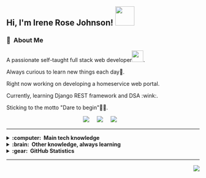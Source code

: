 <h2> Hi, I'm Irene Rose Johnson! <img src="https://media.giphy.com/media/mGcNjsfWAjY5AEZNw6/giphy.gif" width="50"></h2>

### :space_invader: &nbsp;About Me
<p>A passionate self-taught full stack web developer<img src="https://media.giphy.com/media/WUlplcMpOCEmTGBtBW/giphy.gif" width="30">. </p>
<p>Always curious to learn new things each day🌱.</p>
<p>Right now working on developing a homeservice web portal.</p>
<p>Currently, learning Django REST framework and DSA :wink:.</p>
<p>Sticking to the motto "Dare to begin"🦸‍♀️.</p>

<p align="center">
  <a href="mailto:jirenerose@gmail.com?subject=Olá%20Bruno%20Tacca"><img src="https://img.shields.io/badge/gmail-%23D14836.svg?&style=for-the-badge&logo=gmail&logoColor=white" /></a>&nbsp;&nbsp;&nbsp;&nbsp;
  <a href="https://www.linkedin.com/in/irene-rose-johnson/"><img src="https://img.shields.io/badge/linkedin-%230077B5.svg?&style=for-the-badge&logo=linkedin&logoColor=white" /></a>&nbsp;&nbsp;&nbsp;&nbsp;
  <a href="https://twitter.com/IreneRoseJohns2"><img src="https://img.shields.io/badge/twitter-%231DA1F2.svg?&style=for-the-badge&logo=twitter&logoColor=white" /></a>&nbsp;&nbsp;&nbsp;&nbsp;
</p>

<hr/>

<details>
  <summary><b>:computer: &nbsp;Main tech knowledge</b></summary>
  <br/>

![Java](https://img.shields.io/badge/Java-007396.svg?&style=flat&logo=java&logoColor=white)&nbsp;
![C](https://img.shields.io/badge/C-007396.svg?&style=flat&logo=c&logoColor=white)&nbsp;
![Python](https://img.shields.io/badge/PYTHON-007396.svg?&style=flat&logo=python&logoColor=white)&nbsp;

![HTML5](https://img.shields.io/badge/HTML5-E34F26.svg?&style=flat&logo=html5&logoColor=white)&nbsp;
![CSS3](https://img.shields.io/badge/CSS3-%231572B6.svg?&style=flat&logo=css3&logoColor=white)&nbsp;
![JavaScript](https://img.shields.io/badge/JAVASCRIPT-323330.svg?&style=flat&logo=javascript&logoColor=%23F7DF1E)&nbsp;
![PHP](https://img.shields.io/badge/PHP-777BB4.svg?&style=flat&logo=php&logoColor=white)&nbsp;\
![MySQL](https://img.shields.io/badge/MARIADB-4479A1.svg?&style=flat&logo=mariadb&logoColor=white)&nbsp;

![Django](https://img.shields.io/badge/DJANGO-0095D5.svg?&style=flat&logo=django&logoColor=white)&nbsp;
![React](https://img.shields.io/badge/REACT-0095D5.svg?&style=flat&logo=react&logoColor=white)&nbsp;
![JQuery](https://img.shields.io/badge/JQUERY-0769AD.svg?&style=flat&logo=jquery&logoColor=white)&nbsp;
![AJAX](https://img.shields.io/badge/AJAX-0095D5.svg?&style=flat&logo=ajax&logoColor=white)&nbsp;
![.NET](https://img.shields.io/badge/.NET-4479A1.svg?&style=flat&logo=.net&logoColor=white)&nbsp;

![GCP](https://img.shields.io/badge/GOOGLE%20CLOUD%20PLATAFORM-4285F4.svg?&style=flat&logo=google-cloud&logoColor=white)&nbsp;

![Git](https://img.shields.io/badge/GIT-%23F05033.svg?&style=flat&logo=git&logoColor=white)&nbsp;
![GitHub](https://img.shields.io/badge/GITHUB-%23121011.svg?&style=flat&logo=github&logoColor=white)&nbsp;

![VSCode](https://img.shields.io/badge/VSCODE-007ACC.svg?&style=flat&logo=visual-studio-code)&nbsp;
![Codepen](https://img.shields.io/badge/CODEPEN-007ACC.svg?&style=flat&logo=codepen)&nbsp;

<!-- 
Java, JSF, Primefaces, Angular, Spring, Springboot, JPA/Hibernate. 
Flutter, GetX, BLoC, MobX.
GitHub, GitLab, Docker, Ansible
Kotlin, Firebase.
Ant, Maven, Gradle, 
VSCode, Eclipse, IntelliJ IDEA.
HTML, CSS, JavaScript, TypeScript.
postgresql, pgadmin, mysql, sqlite.
TDD, BDD, DDD
clean architecture, hexagonal architecture, onion architecture, mvc, mvvm.
linux
-->
</details>

<!-- 
jquery, sass
nestjs, nodejs, redis, nginx,
rest, graphql, grpc
apache kafka,
google cloud plataform, google app engine, aws
oracle, mariadb, mongodb, 
Kubernates, puppet, github actions
python, c, cpp, arduino
php, photoshop
blockchain, cryptocurrencies, cryptography, bitcoin, ethereum 
-->

<details>
  <summary><b>:brain: &nbsp;Other knowledge, always learning</b></summary>
  <br/>
  
![Figma](https://img.shields.io/badge/FIGMA-FFC0CB.svg?&style=flat&logo=figma&logoColor=black)&nbsp;
![PHOTOSHOP](https://img.shields.io/badge/PHOTOSHOP-31A8FF.svg?&style=flat&logo=adobe-photoshop&logoColor=white)&nbsp;
![ILLUSTRATOR](https://img.shields.io/badge/ILLUSTRATOR-FFAE1A.svg?&style=flat&logo=adobe-illustrator&logoColor=black)&nbsp;

</details>

<details>
  <summary><b>:gear: &nbsp;GitHub Statistics</b></summary>
  <br/>
    <p align="center">
        <img height="137px" src="https://github-readme-streak-stats.herokuapp.com/?user=IRJ2&hide_border=true&theme=nightowl" />
    </p>
    <p align="center">
        <img height="137px" src="https://github-readme-stats.vercel.app/api?username=IRJ2&hide_title=true&hide_border=true&show_icons=true&include_all_commits=true&count_private=true&line_height=21&theme=nightowl" /> <img height="137px" src="https://github-readme-stats.vercel.app/api/top-langs/?username=IRJ2&hide=html&hide_title=true&hide_border=true&layout=compact&langs_count=8&theme=nightowl" />
    </p>
</details>

<hr/>

<p align="right">
<img src="https://badges.pufler.dev/visits/IRJ2/IRJ2?color=black&logo=github" />
</p>


